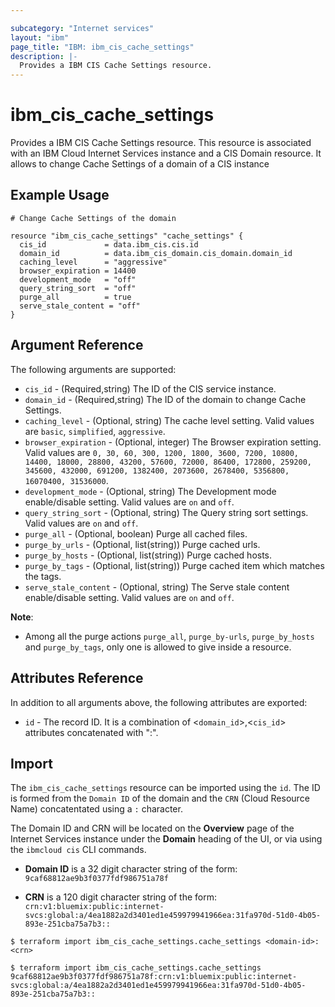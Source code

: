 ```yaml
---

subcategory: "Internet services"
layout: "ibm"
page_title: "IBM: ibm_cis_cache_settings"
description: |-
  Provides a IBM CIS Cache Settings resource.
---
```


# ibm_cis_cache_settings

Provides a IBM CIS Cache Settings resource. This resource is associated with an IBM Cloud Internet Services instance and a CIS Domain resource. It allows to change Cache Settings of a domain of a CIS instance

## Example Usage

```hcl
# Change Cache Settings of the domain

resource "ibm_cis_cache_settings" "cache_settings" {
  cis_id             = data.ibm_cis.cis.id
  domain_id          = data.ibm_cis_domain.cis_domain.domain_id
  caching_level      = "aggressive"
  browser_expiration = 14400
  development_mode   = "off"
  query_string_sort  = "off"
  purge_all          = true
  serve_stale_content = "off"
}
```

## Argument Reference

The following arguments are supported:

- `cis_id` - (Required,string) The ID of the CIS service instance.
- `domain_id` - (Required,string) The ID of the domain to change Cache Settings.
- `caching_level` - (Optional, string) The cache level setting. Valid values are `basic`, `simplified`, `aggressive`.
- `browser_expiration` - (Optional, integer) The Browser expiration setting. Valid values are `0, 30, 60, 300, 1200, 1800, 3600, 7200, 10800, 14400, 18000, 28800, 43200, 57600, 72000, 86400, 172800, 259200, 345600, 432000, 691200, 1382400, 2073600, 2678400, 5356800, 16070400, 31536000`.
- `development_mode` - (Optional, string) The Development mode enable/disable setting. Valid values are `on` and `off`.
- `query_string_sort` - (Optional, string) The Query string sort settings. Valid values are `on` and `off`.
- `purge_all` - (Optional, boolean) Purge all cached files.
- `purge_by_urls` - (Optional, list(string)) Purge cached urls.
- `purge_by_hosts` - (Optional, list(string)) Purge cached hosts.
- `purge_by_tags` - (Optional, list(string)) Purge cached item which matches the tags.
- `serve_stale_content` - (Optional, string) The Serve stale content  enable/disable setting. Valid values are `on` and `off`.

**Note**:

- Among all the purge actions `purge_all`, `purge_by-urls`, `purge_by_hosts` and `purge_by_tags`, only one is allowed to give inside a resource.

## Attributes Reference

In addition to all arguments above, the following attributes are exported:

- `id` - The record ID. It is a combination of <`domain_id`>,<`cis_id`> attributes concatenated with ":".

## Import

The `ibm_cis_cache_settings` resource can be imported using the `id`. The ID is formed from the `Domain ID` of the domain and the `CRN` (Cloud Resource Name) concatentated using a `:` character.

The Domain ID and CRN will be located on the **Overview** page of the Internet Services instance under the **Domain** heading of the UI, or via using the `ibmcloud cis` CLI commands.

- **Domain ID** is a 32 digit character string of the form: `9caf68812ae9b3f0377fdf986751a78f`

- **CRN** is a 120 digit character string of the form: `crn:v1:bluemix:public:internet-svcs:global:a/4ea1882a2d3401ed1e459979941966ea:31fa970d-51d0-4b05-893e-251cba75a7b3::`

```
$ terraform import ibm_cis_cache_settings.cache_settings <domain-id>:<crn>

$ terraform import ibm_cis_cache_settings.cache_settings 9caf68812ae9b3f0377fdf986751a78f:crn:v1:bluemix:public:internet-svcs:global:a/4ea1882a2d3401ed1e459979941966ea:31fa970d-51d0-4b05-893e-251cba75a7b3::
```
